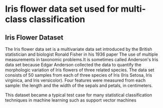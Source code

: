 # Iris flower data set used for multi-class classification
## Iris Flower Dataset
The Iris flower data set is a multivariate data set introduced by the British statistician and biologist Ronald Fisher in his 1936 paper The use of multiple measurements in taxonomic problems.It is sometimes called Anderson's Iris data set because Edgar Anderson collected the data to quantify the morphologic variation of Iris flowers of three related species. The data set consists of 50 samples from each of three species of Iris (Iris Setosa, Iris virginica, and Iris versicolor). Four features were measured from each sample: the length and the width of the sepals and petals, in centimeters.

This dataset became a typical test case for many statistical classification techniques in machine learning such as support vector machines
